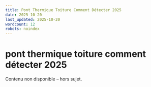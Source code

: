 ```yaml
---
title: Pont Thermique Toiture Comment Détecter 2025
date: 2025-10-20
last_updated: 2025-10-20
wordcount: 12
robots: noindex
---
```


# pont thermique toiture comment détecter 2025

Contenu non disponible – hors sujet.